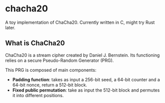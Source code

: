 # chacha20

A toy implementation of ChaCha20.
Currently written in C, might try Rust later.

## What is ChaCha20

ChaCha20 is a stream cipher created by Daniel J. Bernstein.
Its functioning relies on a secure Pseudo-Random Generator (PRG).

This PRG is composed of main components:

- **Padding function**: takes as input a 256-bit seed, a 64-bit counter and a 64-bit nonce, return a 512-bit block.
- **Fixed public permutation**: take as input the 512-bit block and permutes it into different positions. 
